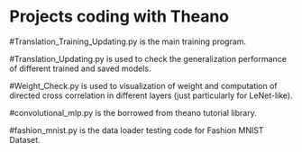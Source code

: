 # Projects coding with Theano

#Translation_Training_Updating.py is the main training program.

#Translation_Updating.py is used to check the generalization performance of different trained and saved models.

#Weight_Check.py is used to visualization of weight and computation of directed cross correlation in different layers (just particularly for LeNet-like).

#convolutional_mlp.py is the borrowed from theano tutorial library.

#fashion_mnist.py is the data loader testing code for Fashion MNIST Dataset.
